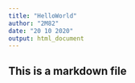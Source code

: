 ```yaml
---
title: "HelloWorld"
author: "2M82"
date: "20 10 2020"
output: html_document
---
```


## This is a markdown file
